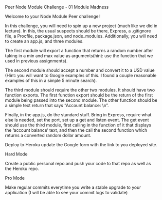 Peer Node Module Challenge - 01
Module Madness

Welcome to your Node Module Peer challenge!

In this challenge, you will need to spin up a new project (much like we did in lecture). In this, the usual suspects should be there, Express, a .gitignore file, a Procfile, package.json, and node_modules. Additionally, you will need to create an app.js, and three modules.

The first module will export a function that returns a random number after taking in a min and max value as arguments(hint: use the function that we used in previous assignments).

The second module should accept a number and convert it to a USD value (Hint: you will want to Google examples of this. I found a couple reasonable examples of this in a simple 5 minute search).

The third module should require the other two modules. It should have two function exports. The first function export should be the return of the first module being passed into the second module. The other function should be a simple text return that says “Account balance: \n”.

Finally, in the app.js, do the standard stuff. Bring in Express, require what else is needed, set the port, set up a get and listen event. The get event should use the third module, first calling in the function of it that displays the ‘account balance’ text, and then the call the second function which returns a converted random dollar amount.

Deploy to Heroku update the Google form with the link to you deployed site.

Hard Mode

Create a public personal repo and push your code to that repo as well as the Heroku repo.

Pro Mode

Make regular commits everytime you write a stable upgrade to your application (I will be able to see your commit logs to validate)